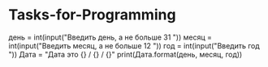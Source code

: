 # Tasks-for-Programming

день = int(input("Введить день, а не больше 31 "))
месяц = int(input("Введить месяц, а не больше 12 "))
год = int(input("Введить год "))
Дата = "Дата это {} / {} / {}"
print(Дата.format(день, месяц, год))
